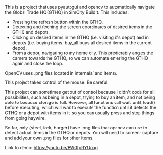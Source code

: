 This is a project that uses pyautogui and opencv to automatically
navigate the Global Trade HQ (GTHQ) in SimCity BuildIt. This includes:
* Pressing the refresh button within the GTHQ,
* Detecting and fetching the screen coordinates of desired items in the
GTHQ and depots.
* Clicking on desired items in the GTHQ (i.e. visiting it's depot) and
in depots (i.e. buying items. buy_all buys all desired items in the
current depot).
* From a depot, navigating to my home city. This predictably angles the
camera towards the GTHQ, so we can automate entering the GTHQ again and
close the loop.

OpenCV uses .png files located in internals/ and items/.

This project takes control of the mouse. Be careful.

This project can sometimes get out of control because I didn't code for
all possibilities, such as being in a depot, trying to buy an item, and
not being able to because storage is full. However, all functions call
wait_until_load() before executing, which will wait to execute the
function until it detects the GTHQ or a depot with items in it, so you
can usually press <ESC> and stop things from going haywire. 

So far, only {steel, lock, burger} have .png files that opencv can use
to detect actual items in the GTHQ or depots. You will need to screen-
capture and add your own .png files for other items.

Link to demo: https://youtu.be/BW0tpRYUobg
